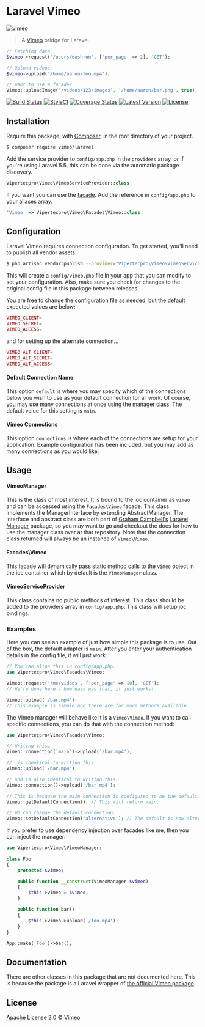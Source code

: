 # Laravel Vimeo

![vimeo](https://cloud.githubusercontent.com/assets/499192/11158771/b3f80b2c-8a5a-11e5-82e5-5db4be19b4ce.png)

> A [Vimeo](https://vimeo.com) bridge for Laravel.

```php
// Fetching data.
$vimeo->request('/users/dashron', ['per_page' => 2], 'GET');

// Upload videos.
$vimeo->upload('/home/aaron/foo.mp4');

// Want to use a facade?
Vimeo::uploadImage('/videos/123/images', '/home/aaron/bar.png', true);
```

[![Build Status](https://img.shields.io/travis/vimeo/laravel/master.svg?style=flat)](https://travis-ci.org/vimeo/laravel)
[![StyleCI](https://styleci.io/repos/25986926/shield?style=flat)](https://styleci.io/repos/25986926)
[![Coverage Status](https://img.shields.io/codecov/c/github/vimeo/laravel.svg?style=flat)](https://codecov.io/github/vimeo/laravel)
[![Latest Version](https://img.shields.io/github/release/vimeo/laravel.svg?style=flat)](https://github.com/vimeo/laravel/releases)
[![License](https://img.shields.io/packagist/l/vimeo/laravel.svg?style=flat)](https://packagist.org/packages/vimeo/laravel)

## Installation
Require this package, with [Composer](https://getcomposer.org), in the root directory of your project.

```bash
$ composer require vimeo/laravel
```

Add the service provider to `config/app.php` in the `providers` array, or if you're using Laravel 5.5, this can be done via the automatic package discovery.

```php
Vipertecpro\Vimeo\VimeoServiceProvider::class
```

If you want you can use the [facade](http://laravel.com/docs/facades). Add the reference in `config/app.php` to your aliases array.

```php
'Vimeo' => Vipertecpro\Vimeo\Facades\Vimeo::class
```

## Configuration

Laravel Vimeo requires connection configuration. To get started, you'll need to publish all vendor assets:

```bash
$ php artisan vendor:publish --provider="Vipertecpro\Vimeo\VimeoServiceProvider"
```

This will create a `config/vimeo.php` file in your app that you can modify to set your configuration. Also, make sure you check for changes to the original config file in this package between releases.

You are free to change the configuration file as needed, but the default expected values are below:

```php
VIMEO_CLIENT=
VIMEO_SECRET=
VIMEO_ACCESS=
```

and for setting up the alternate connection...

```php
VIMEO_ALT_CLIENT=
VIMEO_ALT_SECRET=
VIMEO_ALT_ACCESS=
```

#### Default Connection Name

This option `default` is where you may specify which of the connections below you wish to use as your default connection for all work. Of course, you may use many connections at once using the manager class. The default value for this setting is `main`.

#### Vimeo Connections

This option `connections` is where each of the connections are setup for your application. Example configuration has been included, but you may add as many connections as you would like.

## Usage

#### VimeoManager

This is the class of most interest. It is bound to the ioc container as `vimeo` and can be accessed using the `Facades\Vimeo` facade. This class implements the ManagerInterface by extending AbstractManager. The interface and abstract class are both part of [Graham Campbell's](https://github.com/GrahamCampbell) [Laravel Manager](https://github.com/GrahamCampbell/Laravel-Manager) package, so you may want to go and checkout the docs for how to use the manager class over at that repository. Note that the connection class returned will always be an instance of `Vimeo\Vimeo`.

#### Facades\Vimeo

This facade will dynamically pass static method calls to the `vimeo` object in the ioc container which by default is the `VimeoManager` class.

#### VimeoServiceProvider

This class contains no public methods of interest. This class should be added to the providers array in `config/app.php`. This class will setup ioc bindings.

### Examples

Here you can see an example of just how simple this package is to use. Out of the box, the default adapter is `main`. After you enter your authentication details in the config file, it will just work:

```php
// You can alias this in config/app.php.
use Vipertecpro\Vimeo\Facades\Vimeo;

Vimeo::request('/me/videos', ['per_page' => 10], 'GET');
// We're done here - how easy was that, it just works!

Vimeo::upload('/bar.mp4');
// This example is simple and there are far more methods available.
```

The Vimeo manager will behave like it is a `Vimeo\Vimeo`. If you want to call specific connections, you can do that with the connection method:

```php
use Vipertecpro\Vimeo\Facades\Vimeo;

// Writing this…
Vimeo::connection('main')->upload('/bar.mp4');

// …is identical to writing this
Vimeo::upload('/bar.mp4');

// and is also identical to writing this.
Vimeo::connection()->upload('/bar.mp4');

// This is because the main connection is configured to be the default.
Vimeo::getDefaultConnection(); // This will return main.

// We can change the default connection.
Vimeo::setDefaultConnection('alternative'); // The default is now alternative.
```

If you prefer to use dependency injection over facades like me, then you can inject the manager:

```php
use Vipertecpro\Vimeo\VimeoManager;

class Foo
{
    protected $vimeo;

    public function __construct(VimeoManager $vimeo)
    {
        $this->vimeo = $vimeo;
    }

    public function bar()
    {
        $this->vimeo->upload('/foo.mp4');
    }
}

App::make('Foo')->bar();
```

## Documentation

There are other classes in this package that are not documented here. This is because the package is a Laravel wrapper of [the official Vimeo package](https://github.com/vimeo/vimeo.php).

## License

[Apache License 2.0](LICENSE) © [Vimeo](https://vimeo.com/)
